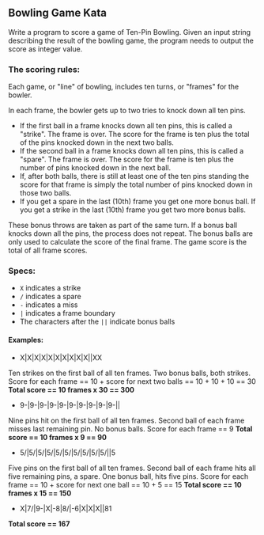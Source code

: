 ## Bowling Game Kata

Write a program to score a game of Ten-Pin Bowling.
Given an input string describing the result of the bowling game, the program needs to output the score as integer value.

### The scoring rules:

Each game, or "line" of bowling, includes ten turns, or "frames" for the bowler. 

In each frame, the bowler gets up to two tries to knock down all ten pins. 

- If the first ball in a frame knocks down all ten pins, this is called a "strike". The frame is over. The score for the frame is ten plus the total of the pins knocked down in the next two balls. 
- If the second ball in a frame knocks down all ten pins, this is called a "spare". The frame is over. The score for the frame is ten plus the number of pins knocked down in the next ball. 
- If, after both balls, there is still at least one of the ten pins standing the score for that frame is simply the total number of pins knocked down in those two balls.
- If you get a spare in the last (10th) frame you get one more bonus ball. If you get a strike in the last (10th) frame you get two more bonus balls.

These bonus throws are taken as part of the same turn. If a bonus ball knocks down all the pins, the process does not repeat. The bonus balls are only used to calculate the score of the final frame.
The game score is the total of all frame scores.

### Specs:

- ```X``` indicates a strike
- ```/``` indicates a spare
- ```-``` indicates a miss
- ```|``` indicates a frame boundary
- The characters after the ```||``` indicate bonus balls

#### Examples:

   - X|X|X|X|X|X|X|X|X|X||XX

Ten strikes on the first ball of all ten frames.
Two bonus balls, both strikes.
Score for each frame == 10 + score for next two 
balls == 10 + 10 + 10 == 30
**Total score == 10 frames x 30 == 300**

   - 9-|9-|9-|9-|9-|9-|9-|9-|9-|9-||

Nine pins hit on the first ball of all ten frames.
Second ball of each frame misses last remaining pin.
No bonus balls.
Score for each frame == 9
**Total score == 10 frames x 9 == 90**

   - 5/|5/|5/|5/|5/|5/|5/|5/|5/|5/||5

Five pins on the first ball of all ten frames.
Second ball of each frame hits all five remaining
pins, a spare.
One bonus ball, hits five pins.
Score for each frame == 10 + score for next one
ball == 10 + 5 == 15
**Total score == 10 frames x 15 == 150**

   - X|7/|9-|X|-8|8/|-6|X|X|X||81

**Total score == 167**
